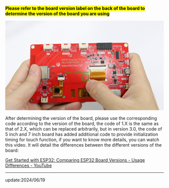 **<mark>Please refer to the board version label on the back of the board to determine the version of the board you are using</mark>**

![](https://github.com/Elecrow-RD/CrowPanel-ESP32-Display-Course-File/blob/main/CrowPanel_ESP32_Tutorial/Code/readme_image/rm1.png)

After determining the version of the board, please use the corresponding code according to the version of the board, the code of 1.X is the same as that of 2.X, which can be replaced arbitrarily, but in version 3.0, the code of 5 inch and 7 inch board has added additional code to provide initialization timing for touch function, if you want to know more details, you can watch this video. It will detail the differences between the different versions of the board:

[Get Started with ESP32: Comparing ESP32 Board Versions - Usage Differences - YouTube](https://www.youtube.com/watch?v=Y31AEXCWI4M)

---

update:2024/06/19
